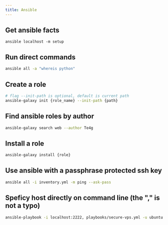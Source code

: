 ```yaml
---
title: Ansible
---
```


## Get ansible facts
```shell script
ansible localhost -m setup
```

## Run direct commands
```bash
ansible all -a "whereis python"
```

## Create a role
```bash
# flag --init-path is optional, default is current path
ansible-galaxy init {role_name} --init-path {path}
```

## Find ansible roles by author
```bash
ansible-galaxy search web --author Te4g
```

## Install a role
```bash
ansible-galaxy install {role}
```

## Use ansible with a passphrase protected ssh key
```bash
ansible all -i inventory.yml -m ping --ask-pass
```

## Speficy host directly on command line (the "," is not a typo)
```bash
ansible-playbook -i localhost:2222, playbooks/secure-vps.yml -u ubuntu --ask-become 
```
